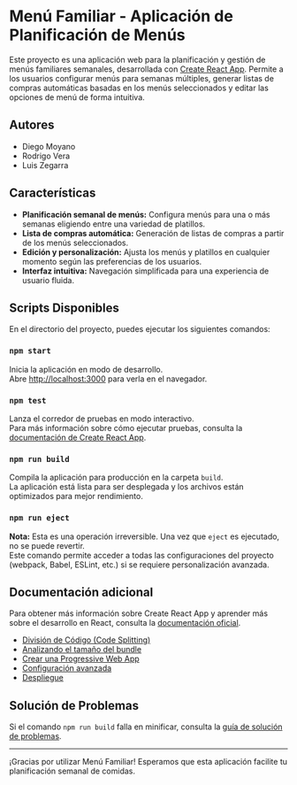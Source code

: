 # Menú Familiar - Aplicación de Planificación de Menús

Este proyecto es una aplicación web para la planificación y gestión de menús familiares semanales, desarrollada con [Create React App](https://github.com/facebook/create-react-app). Permite a los usuarios configurar menús para semanas múltiples, generar listas de compras automáticas basadas en los menús seleccionados y editar las opciones de menú de forma intuitiva.

## Autores
- Diego Moyano
- Rodrigo Vera
- Luis Zegarra

## Características
- **Planificación semanal de menús:** Configura menús para una o más semanas eligiendo entre una variedad de platillos.
- **Lista de compras automática:** Generación de listas de compras a partir de los menús seleccionados.
- **Edición y personalización:** Ajusta los menús y platillos en cualquier momento según las preferencias de los usuarios.
- **Interfaz intuitiva:** Navegación simplificada para una experiencia de usuario fluida.

## Scripts Disponibles

En el directorio del proyecto, puedes ejecutar los siguientes comandos:

### `npm start`
Inicia la aplicación en modo de desarrollo.\
Abre [http://localhost:3000](http://localhost:3000) para verla en el navegador.

### `npm test`
Lanza el corredor de pruebas en modo interactivo.\
Para más información sobre cómo ejecutar pruebas, consulta la [documentación de Create React App](https://facebook.github.io/create-react-app/docs/running-tests).

### `npm run build`
Compila la aplicación para producción en la carpeta `build`.\
La aplicación está lista para ser desplegada y los archivos están optimizados para mejor rendimiento.

### `npm run eject`
**Nota:** Esta es una operación irreversible. Una vez que `eject` es ejecutado, no se puede revertir.\
Este comando permite acceder a todas las configuraciones del proyecto (webpack, Babel, ESLint, etc.) si se requiere personalización avanzada.

## Documentación adicional

Para obtener más información sobre Create React App y aprender más sobre el desarrollo en React, consulta la [documentación oficial](https://facebook.github.io/create-react-app/docs/getting-started).

- [División de Código (Code Splitting)](https://facebook.github.io/create-react-app/docs/code-splitting)
- [Analizando el tamaño del bundle](https://facebook.github.io/create-react-app/docs/analyzing-the-bundle-size)
- [Crear una Progressive Web App](https://facebook.github.io/create-react-app/docs/making-a-progressive-web-app)
- [Configuración avanzada](https://facebook.github.io/create-react-app/docs/advanced-configuration)
- [Despliegue](https://facebook.github.io/create-react-app/docs/deployment)

## Solución de Problemas
Si el comando `npm run build` falla en minificar, consulta la [guía de solución de problemas](https://facebook.github.io/create-react-app/docs/troubleshooting#npm-run-build-fails-to-minify).

---

¡Gracias por utilizar Menú Familiar! Esperamos que esta aplicación facilite tu planificación semanal de comidas.
